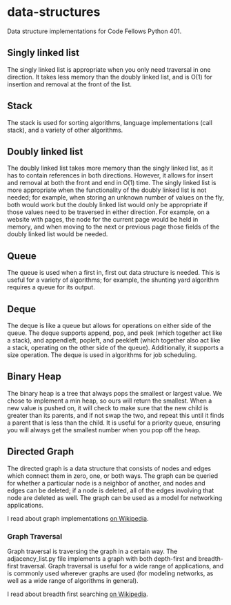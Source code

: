 # data-structures
Data structure implementations for Code Fellows Python 401.

## Singly linked list
The singly linked list is appropriate when you only need traversal in
one direction. It takes less memory than the doubly linked list, and
is O(1) for insertion and removal at the front of the list.

## Stack
The stack is used for sorting algorithms, language implementations
(call stack), and a variety of other algorithms.

## Doubly linked list

The doubly linked list takes more memory than the singly linked list,
as it has to contain references in both directions. However, it allows
for insert and removal at both the front and end in O(1) time. The
singly linked list is more appropriate when the functionality of the
doubly linked list is not needed; for example, when storing an unknown
number of values on the fly, both would work but the doubly linked
list would only be appropriate if those values need to be traversed in
either direction. For example, on a website with pages, the node for
the current page would be held in memory, and when moving to the next
or previous page those fields of the doubly linked list would be
needed.

## Queue

The queue is used when a first in, first out data structure is
needed. This is useful for a variety of algorithms; for example,
the shunting yard algorithm requires a queue for its output.

## Deque

The deque is like a queue but allows for operations on either side of
the queue. The deque supports append, pop, and peek (which together
act like a stack), and appendleft, popleft, and peekleft (which
together also act like a stack, operating on the other side of the
queue). Additionally, it supports a size operation. The deque is used
in algorithms for job scheduling.

## Binary Heap

The binary heap is a tree that always pops the smallest or largest
value. We chose to implement a min heap, so ours will return the
smallest. When a new value is pushed on, it will check to make sure
that the new child is greater than its parents, and if not swap the
two, and repeat this until it finds a parent that is less than the
child. It is useful for a priority queue, ensuring you will always get
the smallest number when you pop off the heap.

## Directed Graph

The directed graph is a data structure that consists of nodes and
edges which connect them in zero, one, or both ways. The graph can be
queried for whether a particular node is a neighbor of another, and
nodes and edges can be deleted; if a node is deleted, all of the edges
involving that node are deleted as well. The graph can be used as a
model for networking applications.

I read about graph implementations [on
Wikipedia](https://en.wikipedia.org/wiki/Graph_(abstract_data_type)).

### Graph Traversal

Graph traversal is traversing the graph in a certain way. The
adjacency_list.py file implements a graph with both depth-first and
breadth-first traversal. Graph traversal is useful for a wide range of
applications, and is commonly used wherever graphs are used (for
modeling networks, as well as a wide range of algorithms in general).

I read about breadth first searching [on
Wikipedia](https://en.wikipedia.org/wiki/Breadth-first_search).
